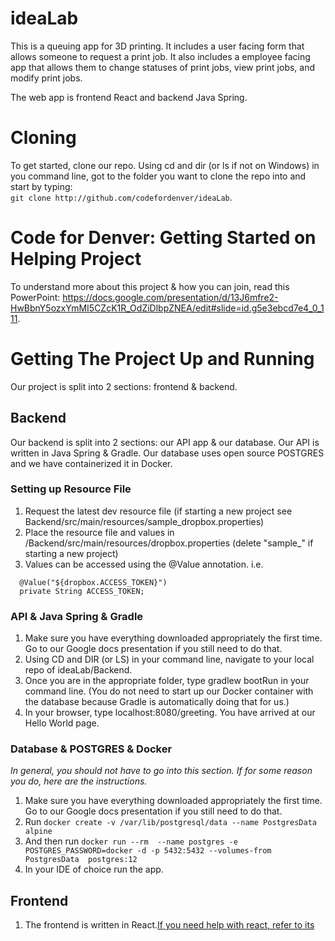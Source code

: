 # ideaLab
This is a queuing app for 3D printing. It includes a user facing form that allows someone to request a print job. It also includes a employee facing app that allows them to change statuses of print jobs, view print jobs, and modify print jobs.

The web app is frontend React and backend Java Spring.


# Cloning
To get started, clone our repo. Using cd and dir (or ls if not on Windows) in you command line, got to the folder you want to clone the repo into and start by typing:  
```git clone http://github.com/codefordenver/ideaLab```.

# Code for Denver: Getting Started on Helping Project
To understand more about this project & how you can join, read this PowerPoint: https://docs.google.com/presentation/d/13J6mfre2-HwBbnY5ozxYmMI5CZcK1R_OdZiDlbpZNEA/edit#slide=id.g5e3ebcd7e4_0_111.

# Getting The Project Up and Running
Our project is split into 2 sections: frontend & backend.

## Backend
Our backend is split into 2 sections: our API app & our database. Our API is written in Java Spring & Gradle. Our database uses open source POSTGRES and we have containerized it in Docker.

### Setting up Resource File
1. Request the latest dev resource file (if starting a new project see Backend/src/main/resources/sample_dropbox.properties) 
2. Place the resource file and values in /Backend/src/main/resources/dropbox.properties (delete "sample_" if starting a new project)
3. Values can be accessed using the @Value annotation.  i.e.
```
  @Value("${dropbox.ACCESS_TOKEN}")
  private String ACCESS_TOKEN;
```

### API & Java Spring & Gradle
1. Make sure you have everything downloaded appropriately the first time. Go to our Google docs presentation if you still need to do that.
2. Using CD and DIR (or LS) in your command line, navigate to your local repo of ideaLab/Backend.
3. Once you are in the appropriate folder, type gradlew bootRun in your command line. (You do not need to start up our Docker container with the database because Gradle is automatically doing that for us.)
4. In your browser, type localhost:8080/greeting. You have arrived at our Hello World page.

### Database & POSTGRES & Docker
<i>In general, you should not have to go into this section. If for some reason you do, here are the instructions.</i>
1. Make sure you have everything downloaded appropriately the first time. Go to our Google docs presentation if you still need to do that.
2. Run `docker create -v /var/lib/postgresql/data --name PostgresData alpine`
3. And then run `docker run --rm  --name postgres -e POSTGRES_PASSWORD=docker -d -p 5432:5432 --volumes-from PostgresData  postgres:12`
4. In your IDE of choice run the app.


## Frontend
1. The frontend is written in React.[If you need help with react, refer to its ](https://reactjs.org/docs/getting-started.html "documentation")
